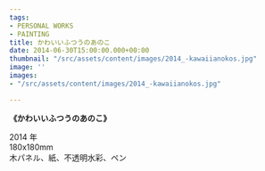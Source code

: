 ```yaml
---
tags:
- PERSONAL WORKS
- PAINTING
title: かわいいふつうのあのこ
date: 2014-06-30T15:00:00.000+00:00
thumbnail: "/src/assets/content/images/2014_-kawaiianokos.jpg"
image: ''
images:
- "/src/assets/content/images/2014_-kawaiianokos.jpg"

---
```



**《かわいいふつうのあのこ》**

2014 年  
180x180mm  
木パネル、紙、不透明水彩、ペン